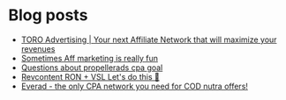 # Blog posts
<!-- BLOG-POST-LIST:START -->
- [TORO Advertising | Your next Affiliate Network that will maximize your revenues](https://afflift.com/f/threads/toro-advertising-your-next-affiliate-network-that-will-maximize-your-revenues.7746/)
- [Sometimes Aff marketing is really fun](https://afflift.com/f/threads/sometimes-aff-marketing-is-really-fun.10381/)
- [Questions about propellerads cpa goal](https://afflift.com/f/threads/questions-about-propellerads-cpa-goal.10446/)
- [Revcontent RON + VSL Let&#39;s do this 🚀](https://afflift.com/f/threads/revcontent-ron-vsl-lets-do-this-%F0%9F%9A%80.9662/)
- [Everad - the only CPA network you need for COD nutra offers!](https://afflift.com/f/threads/everad-the-only-cpa-network-you-need-for-cod-nutra-offers.7700/)
<!-- BLOG-POST-LIST:END -->
